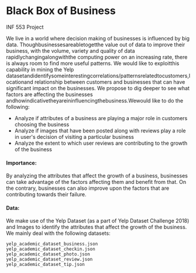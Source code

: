 # Black Box of Business
INF 553 Project

We live in a world where decision making of businesses is influenced by big data. Thoughbusinessesareabletogetthe                      value out of data to improve their business, with the volume, variety and quality of data rapidlychangingalongwiththe                     computing power on an increasing rate, there is always room to find more useful patterns. We would like to exploitthis                     capability in mining the Yelp datasetandidentifysomeinterestingcorrelations/patternsrelatedtocustomers,locationand                relationship between customers and businesses that can have significant impact on the businesses. We propose to dig                 deeper to see what factors are affecting the businesses andhowindicativetheyareininfluencingthebusiness.Wewould                    like to do the following: 

* Analyze if attributes of a business are playing a major role in customers choosing the business
* Analyze if images that have been posted along with reviews play a role in user's decision of visiting a particular business
* Analyze the extent to which user reviews are contributing to the growth of the business

#### Importance: 
 
By analyzing the attributes that affect the growth of a business, businesses can take advantage of the factors affecting                   them and benefit from that. On the contrary, businesses can also improve upon the factors that are contributing towards                   their failure. 

#### Data:
We make use of the Yelp Dataset (as a part of Yelp Dataset Challenge 2018) and Images to identify the attributes that affect the growth of the business. We mainly deal with the following datasets:
```
yelp_academic_dataset_business.json
yelp_academic_dataset_checkin.json
yelp_academic_dataset_photo.json
yelp_academic_dataset_review.json
yelp_academic_dataset_tip.json
```
